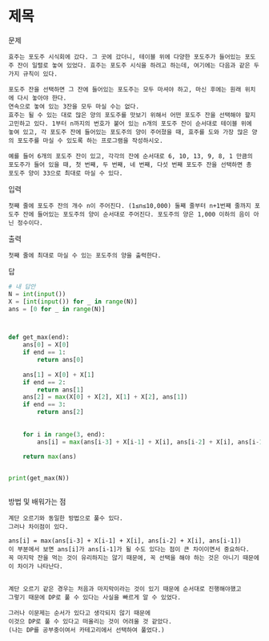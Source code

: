 # 제목

문제 

    효주는 포도주 시식회에 갔다. 그 곳에 갔더니, 테이블 위에 다양한 포도주가 들어있는 포도주 잔이 일렬로 놓여 있었다. 효주는 포도주 시식을 하려고 하는데, 여기에는 다음과 같은 두 가지 규칙이 있다.

    포도주 잔을 선택하면 그 잔에 들어있는 포도주는 모두 마셔야 하고, 마신 후에는 원래 위치에 다시 놓아야 한다.
    연속으로 놓여 있는 3잔을 모두 마실 수는 없다.
    효주는 될 수 있는 대로 많은 양의 포도주를 맛보기 위해서 어떤 포도주 잔을 선택해야 할지 고민하고 있다. 1부터 n까지의 번호가 붙어 있는 n개의 포도주 잔이 순서대로 테이블 위에 놓여 있고, 각 포도주 잔에 들어있는 포도주의 양이 주어졌을 때, 효주를 도와 가장 많은 양의 포도주를 마실 수 있도록 하는 프로그램을 작성하시오. 

    예를 들어 6개의 포도주 잔이 있고, 각각의 잔에 순서대로 6, 10, 13, 9, 8, 1 만큼의 포도주가 들어 있을 때, 첫 번째, 두 번째, 네 번째, 다섯 번째 포도주 잔을 선택하면 총 포도주 양이 33으로 최대로 마실 수 있다.
    
입력

    첫째 줄에 포도주 잔의 개수 n이 주어진다. (1≤n≤10,000) 둘째 줄부터 n+1번째 줄까지 포도주 잔에 들어있는 포도주의 양이 순서대로 주어진다. 포도주의 양은 1,000 이하의 음이 아닌 정수이다.



출력

    첫째 줄에 최대로 마실 수 있는 포도주의 양을 출력한다.






답
```python
# 내 답안 
N = int(input())
X = [int(input()) for _ in range(N)]
ans = [0 for _ in range(N)]



def get_max(end):
    ans[0] = X[0]   
    if end == 1:
        return ans[0]
    
    ans[1] = X[0] + X[1]
    if end == 2:
        return ans[1] 
    ans[2] = max(X[0] + X[2], X[1] + X[2], ans[1])
    if end == 3:
        return ans[2]
    
     
    for i in range(3, end):
        ans[i] = max(ans[i-3] + X[i-1] + X[i], ans[i-2] + X[i], ans[i-1])
        
    return max(ans)


print(get_max(N))



```

방법 및 배워가는 점
    
    계단 오르기와 동일한 방법으로 풀수 있다.
    그러나 차이점이 있다.
    
    ans[i] = max(ans[i-3] + X[i-1] + X[i], ans[i-2] + X[i], ans[i-1])
    이 부분에서 보면 ans[i]가 ans[i-1]가 될 수도 있다는 점이 큰 차이이면서 중요하다.
    꼭 마지막 잔을 먹는 것이 유리하지는 않기 때문에, 꼭 선택을 해야 하는 것은 아니기 때문에 이 차이가 나타난다.
    

    계단 오르기 같은 경우는 처음과 마지막이라는 것이 있기 때문에 순서대로 진행해야했고
    그렇기 때문에 DP로 풀 수 있다는 사실을 빠르게 알 수 있었다.
    
    그러나 이문제는 순서가 있다고 생각되지 않기 때문에
    이것으 DP로 풀 수 있다고 떠올리는 것이 어려울 것 같았다.
    (나는 DP를 공부중이여서 카테고리에서 선택하여 풀었다.)
    


    

    
    


